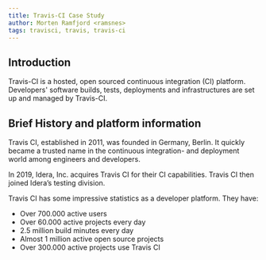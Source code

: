 ```yaml
---
title: Travis-CI Case Study
author: Morten Ramfjord <ramsnes>
tags: travisci, travis, travis-ci
---
```


## Introduction

Travis-CI is a hosted, open sourced continuous integration (CI) platform. Developers' software builds, tests, deployments and infrastructures are set up and managed by Travis-CI.

## Brief History and platform information

Travis CI, established in 2011, was founded in Germany, Berlin. It quickly became a trusted name in the continuous integration- and deployment world among engineers and developers.

In 2019, Idera, Inc. acquires Travis CI for their CI capabilities. Travis CI then joined Idera’s testing division.

Travis CI has some impressive statistics as a developer platform. They have:

- Over 700.000 active users
- Over 60.000 active projects every day
- 2.5 million build minutes every day
- Almost 1 million active open source projects
- Over 300.000 active projects use Travis CI
